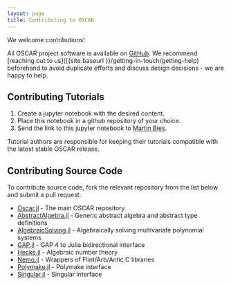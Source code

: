 ```yaml
---
layout: page
title: Contributing to OSCAR
---
```


We welcome contributions!

All OSCAR project software is available on [GitHub](https://github.com/oscar-system). We recommend [reaching out to us]({{site.baseurl }}/getting-in-touch/getting-help) beforehand to avoid duplicate efforts and discuss design decisions - we are happy to help.


## Contributing Tutorials

1. Create a jupyter notebook with the desired content.
2. Place this notebook in a github repository of your choice.
3. Send the link to this jupyter notebook to [Martin Bies](https://martinbies.github.io/).

Tutorial authors are responsible for keeping their tutorials compatible with the latest stable OSCAR release.


## Contributing Source Code

To contribute source code, fork the relevant repository from the list below and submit a pull request:

* [Oscar.jl](https://github.com/oscar-system/Oscar.jl) - The main OSCAR repository
* [AbstractAlgebra.jl](https://github.com/Nemocas/AbstractAlgebra.jl) - Generic abstract algebra and abstract type definitions
* [AlgebraicSolving.jl](https://github.com/algebraic-solving/AlgebraicSolving.jl) - Algebraically solving multivariate polynomial systems
* [GAP.jl](https://github.com/oscar-system/GAP.jl/) - GAP 4 to Julia bidirectional interface
* [Hecke.jl](https://github.com/thofma/Hecke.jl) - Algebraic number theory
* [Nemo.jl](https://github.com/Nemocas/Nemo.jl) - Wrappers of Flint/Arb/Antic C libraries
* [Polymake.jl](https://github.com/oscar-system/Polymake.jl) - Polymake interface
* [Singular.jl](https://github.com/oscar-system/Singular.jl) - Singular interface
